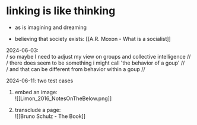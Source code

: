 # linking is like thinking  
- as is imagining and dreaming  

- believing that society exists: 
[[A.R. Moxon - What is a socialist]]  

2024-06-03:  
/ so maybe I need to adjust my view on groups and collective intelligence //  
/ there does seem to be something i might call 'the behavior of a goup' //  
/ and that can be different from behavior within a goup //  

2024-06-11: two test cases  

1. embed an image:  
![[Limon_2016_NotesOnTheBelow.png]]  

2. transclude a page:  
![[Bruno Schulz - The Book]]  

